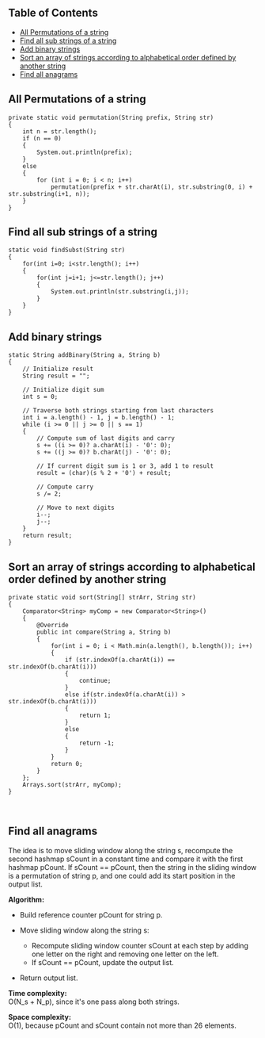## Table of Contents
- [All Permutations of a string](#all-permutations-of-a-string)
- [Find all sub strings of a string](#find-all-sub-strings-of-a-string)
- [Add binary strings](#add-binary-strings)
- [Sort an array of strings according to alphabetical order defined by another string](#sort-an-array-of-strings-according-to-alphabetical-order-defined-by-another-string)
- [Find all anagrams](#find-all-anagrams)


## All Permutations of a string
```
private static void permutation(String prefix, String str) 
{
    int n = str.length();
    if (n == 0) 
	{
		System.out.println(prefix);
	}
	else
	{
        for (int i = 0; i < n; i++)
            permutation(prefix + str.charAt(i), str.substring(0, i) + str.substring(i+1, n));
    }
}
```

## Find all sub strings of a string 
```
static void findSubst(String str)
{
    for(int i=0; i<str.length(); i++)
    {
        for(int j=i+1; j<=str.length(); j++)
        {
            System.out.println(str.substring(i,j));
        } 
    }
}

```

## Add binary strings
```
static String addBinary(String a, String b) 
{ 
    // Initialize result 
    String result = "";  
          
    // Initialize digit sum 
    int s = 0;          
  
    // Traverse both strings starting from last characters 
    int i = a.length() - 1, j = b.length() - 1; 
    while (i >= 0 || j >= 0 || s == 1) 
    {
        // Compute sum of last digits and carry 
        s += ((i >= 0)? a.charAt(i) - '0': 0); 
        s += ((j >= 0)? b.charAt(j) - '0': 0); 
  
        // If current digit sum is 1 or 3, add 1 to result 
        result = (char)(s % 2 + '0') + result; 
  
        // Compute carry 
        s /= 2; 
  
        // Move to next digits 
        i--;
        j--; 
    } 
    return result; 
} 
```

## Sort an array of strings according to alphabetical order defined by another string

```
private static void sort(String[] strArr, String str)
{
    Comparator<String> myComp = new Comparator<String>()
    {
        @Override
        public int compare(String a, String b)
        {
            for(int i = 0; i < Math.min(a.length(), b.length()); i++)
            {
                if (str.indexOf(a.charAt(i)) == str.indexOf(b.charAt(i)))
                {
                    continue;
                }
                else if(str.indexOf(a.charAt(i)) > str.indexOf(b.charAt(i)))
                {
                    return 1;
                }
                else
                {
                    return -1;
                }
            }
            return 0;
        }
    };
    Arrays.sort(strArr, myComp);
}
```

<br>

## Find all anagrams
The idea is to move sliding window along the string s, recompute the second hashmap sCount in a constant time and compare it with the first hashmap pCount. If sCount == pCount, then the string in the sliding window is a permutation of string p, and one could add its start position in the output list.

**Algorithm:**
- Build reference counter pCount for string p.
- Move sliding window along the string s:
    - Recompute sliding window counter sCount at each step by adding one letter on the right and removing one letter on the left.
    - If sCount == pCount, update the output list.

- Return output list.

**Time complexity:** <br>
O(N_s + N_p), since it's one pass along both strings.

**Space complexity:** <br>
O(1), because pCount and sCount contain not more than 26 elements.